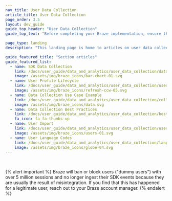 ```yaml
---
nav_title: User Data Collection
article_title: User Data Collection
page_order: 3.5
layout: dev_guide
guide_top_header: "User Data Collection"
guide_top_text: "Before completing your Braze implementation, ensure that you have a conversation between your marketing team and your development team regarding your marketing goals. It's useful to consider these goals and work backwards from them when deciding what data to track, and how to track that data with Braze."

page_type: landing
description: "This landing page is home to articles on user data collection. Here, you can find resources on archival definitions, importing users, the user profile lifecycle, use cases, best practices, and more."

guide_featured_title: "Section articles"
guide_featured_list:
  - name: SDK Data Collection
    link: /docs/user_guide/data_and_analytics/user_data_collection/data_collected_by_default/
    image: /assets/img/braze_icons/bar-chart-01.svg
  - name: User Profile Lifecycle
    link: /docs/user_guide/data_and_analytics/user_data_collection/user_profile_lifecycle/
    image: /assets/img/braze_icons/refresh-ccw-05.svg
  - name: Data Collection Use Case Example
    link: /docs/user_guide/data_and_analytics/user_data_collection/collection_use_case/
    image: /assets/img/braze_icons/data.svg
  - name: Data Collection Best Practices
    link: /docs/user_guide/data_and_analytics/user_data_collection/best_practices/
    fa_icon: fa fa-thumbs-up
  - name: User Import
    link: /docs/user_guide/data_and_analytics/user_data_collection/user_import/
    image: /assets/img/braze_icons/users-01.svg
  - name: User Language Codes
    link: /docs/user_guide/data_and_analytics/user_data_collection/language_codes/
    image: /assets/img/braze_icons/globe-04.svg
---
```


<br>

{% alert important %}
Braze will ban or block users ("dummy users") with over 5 million sessions and no longer ingest their SDK events because they are usually the result of misintegration. If you find that this has happened for a legitimate user, reach out to your Braze account manager.
{% endalert %}

<br>
